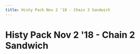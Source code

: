 ```yaml
---
title: Histy Pack Nov 2 '18 - Chain 2 Sandwich
---
```

<ClientOnly><AssetLoader :reloadOnce="true" />
# Histy Pack Nov 2 '18 - Chain 2 Sandwich

<GameSlides :jsonFileToLoad="'playermade/histy_nov2/chain2_sandwich.json'" :useRandomSeed="false" :useManualData="false" :replay="true"></GameSlides>

</ClientOnly>
